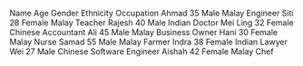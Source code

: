 Name	Age	Gender	Ethnicity	Occupation
Ahmad	35	Male	Malay	Engineer
Siti	28	Female	Malay	Teacher
Rajesh	40	Male	Indian	Doctor
Mei Ling	32	Female	Chinese	Accountant
Ali	45	Male	Malay	Business Owner
Hani	30	Female	Malay	Nurse
Samad	55	Male	Malay	Farmer
Indra	38	Female	Indian	Lawyer
Wei	27	Male	Chinese	Software Engineer
Aishah	42	Female	Malay	Chef
